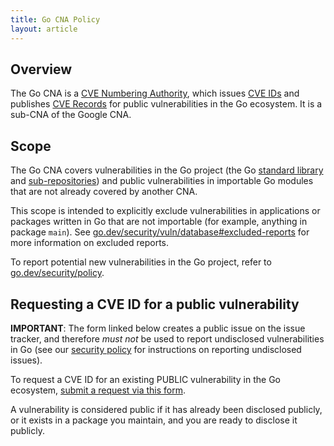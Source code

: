 ```yaml
---
title: Go CNA Policy
layout: article
---
```


## Overview

The Go CNA is a
[CVE Numbering Authority](https://www.cve.org/ProgramOrganization/CNAs), which issues
[CVE IDs](https://www.cve.org/ResourcesSupport/Glossary?activeTerm=glossaryCVEID) and publishes
[CVE Records](https://www.cve.org/ResourcesSupport/Glossary?activeTerm=glossaryRecord)
for public vulnerabilities in the Go ecosystem. It is a sub-CNA of the Google CNA.

## Scope

The Go CNA covers vulnerabilities in the Go project (the Go
[standard library](/pkg) and
[sub-repositories](https://pkg.go.dev/golang.org/x)) and public vulnerabilities
in importable Go modules that are not already covered by another CNA.

This scope is intended to explicitly exclude vulnerabilities in applications or
packages written in Go that are not importable (for example, anything in
package `main`). See [go.dev/security/vuln/database#excluded-reports](/security/vuln/database#excluded-reports) for more information on excluded reports.

To report potential new vulnerabilities in the Go project, refer to
[go.dev/security/policy](/security/policy).

## Requesting a CVE ID for a public vulnerability

**IMPORTANT**: The form linked below creates a public issue on the issue tracker, and therefore
*must not* be used to report undisclosed vulnerabilities in Go (see our
[security policy](/security/policy) for instructions on reporting
undisclosed issues).

To request a CVE ID for an existing PUBLIC vulnerability in the Go ecosystem,
[submit a request via this form](/s/vulndb-report-new).

A vulnerability is considered public if it has already been disclosed publicly, or it exists in a
package you maintain, and you are ready to disclose it publicly.
